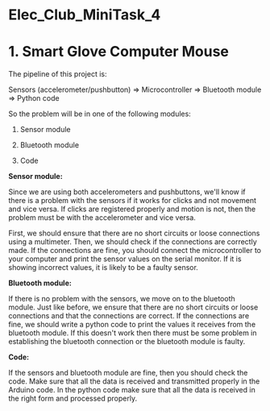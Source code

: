 # Elec_Club_MiniTask_4
# 1. Smart Glove Computer Mouse
The pipeline of this project is:

Sensors (accelerometer/pushbutton) => Microcontroller => Bluetooth module => Python code

So the problem will be in one of the following modules:

1. Sensor module

2. Bluetooth module

3. Code

**Sensor module:**

Since we are using both accelerometers and pushbuttons, we'll know if there is a problem with the sensors if it works for clicks and not movement and vice versa. If clicks are registered properly and motion is not, then the problem must be with the accelerometer and vice versa.

First, we should ensure that there are no short circuits or loose connections using a multimeter. Then, we should check if the connections are correctly made. If the connections are fine, you should connect the microcontroller to your computer and print the sensor values on the serial monitor. If it is showing incorrect values, it is likely to be a faulty sensor.

**Bluetooth module:**

If there is no problem with the sensors, we move on to the bluetooth module. Just like before, we ensure that there are no short circuits or loose connections and that the connections are correct. If the connections are fine, we should write a python code to print the values it receives from the bluetooth module. If this doesn't work then there must be some problem in establishing the bluetooth connection or the bluetooth module is faulty.

**Code:**

If the sensors and bluetooth module are fine, then you should check the code. Make sure that all the data is received and transmitted properly in the Arduino code. In the python code make sure that all the data is received in the right form and processed properly.
